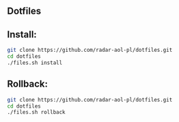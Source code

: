 Dotfiles
---

## Install:
```bash
git clone https://github.com/radar-aol-pl/dotfiles.git
cd dotfiles
./files.sh install
```

## Rollback:
```bash
git clone https://github.com/radar-aol-pl/dotfiles.git
cd dotfiles
./files.sh rollback
```
